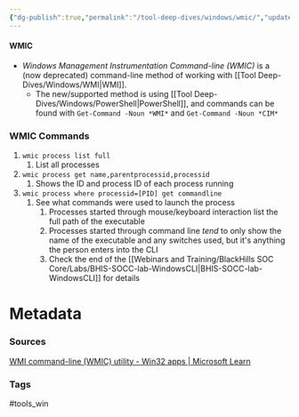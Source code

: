 ```yaml
---
{"dg-publish":true,"permalink":"/tool-deep-dives/windows/wmic/","updated":"2024-03-11T10:54:55.000-07:00"}
---
```


#### WMIC
- *Windows Management Instrumentation Command-line (WMIC)* is a (now deprecated) command-line method of working with [[Tool Deep-Dives/Windows/WMI\|WMI]].
	- The new/supported method is using [[Tool Deep-Dives/Windows/PowerShell\|PowerShell]], and commands can be found with `Get-Command -Noun *WMI*` and `Get-Command -Noun *CIM*`

### WMIC Commands
1. `wmic process list full`
	1. List all processes
2. `wmic process get name,parentprocessid,processid`
	1. Shows the ID and process ID of each process running
3. `wmic process where processid=[PID] get commandline`
	1. See what commands were used to launch the process
		1. Processes started through mouse/keyboard interaction list the full path of the executable
		2. Processes started through command line *tend* to only show the name of the executable and any switches used, but it's anything the person enters into the CLI
		3. Check the end of the [[Webinars and Training/BlackHills SOC Core/Labs/BHIS-SOCC-lab-WindowsCLI\|BHIS-SOCC-lab-WindowsCLI]] for details





# Metadata

### Sources
[WMI command-line (WMIC) utility - Win32 apps | Microsoft Learn](https://learn.microsoft.com/en-us/windows/win32/wmisdk/wmic)
### Tags
#tools_win 
